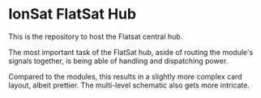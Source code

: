 # IonSat FlatSat Hub

This is the repository to host the Flatsat central hub. 

The most important task of the FlatSat hub, aside of routing the module's signals together, is being able of handling and dispatching power. 
    
Compared to the modules, this results in a slightly more complex card layout, albeit prettier. 
The multi-level schematic also gets more intricate.